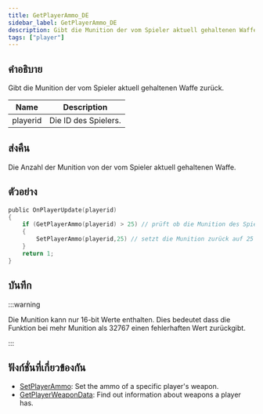 ```yaml
---
title: GetPlayerAmmo_DE
sidebar_label: GetPlayerAmmo_DE
description: Gibt die Munition der vom Spieler aktuell gehaltenen Waffe zurück.
tags: ["player"]
---
```


## คำอธิบาย

Gibt die Munition der vom Spieler aktuell gehaltenen Waffe zurück.

| Name     | Description          |
| -------- | -------------------- |
| playerid | Die ID des Spielers. |

## ส่งคืน

Die Anzahl der Munition von der vom Spieler aktuell gehaltenen Waffe.

## ตัวอย่าง

```c
public OnPlayerUpdate(playerid)
{
    if (GetPlayerAmmo(playerid) > 25) // prüft ob die Munition des Spielers über 25 liegt.
    {
        SetPlayerAmmo(playerid,25) // setzt die Munition zurück auf 25
    }
    return 1;
}
```

## บันทึก

:::warning

Die Munition kann nur 16-bit Werte enthalten. Dies bedeutet dass die Funktion bei mehr Munition als 32767 einen fehlerhaften Wert zurückgibt.

:::

## ฟังก์ชั่นที่เกี่ยวข้องกัน

- [SetPlayerAmmo](../functions/SetPlayerAmmo): Set the ammo of a specific player's weapon.
- [GetPlayerWeaponData](../functions/GetPlayerWeaponData): Find out information about weapons a player has.

